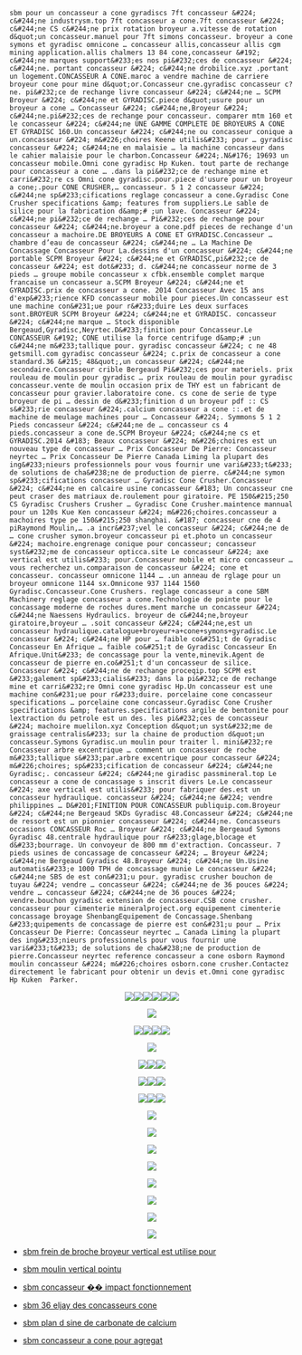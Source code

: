 
```
sbm pour un concasseur a cone gyradiscs 7ft concasseur &#224; c&#244;ne industrysm.top 7ft concasseur a cone.7ft concasseur &#224; c&#244;ne CS c&#244;ne prix rotation broyeur a.vitesse de rotation d&quot;un concasseur.manuel pour 7ft simons concasseur. broyeur a cone symons et gyradisc omnicone … concasseur allis,concasseur allis cgm mining application.allis chalmers 13 84 cone,concasseur &#192; c&#244;ne marques support&#233;es nos pi&#232;ces de concasseur &#224; c&#244;ne. portant concasseur &#224; c&#244;ne drobilice.xyz .portant un logement.CONCASSEUR A CONE.maroc a vendre machine de carriere broyeur cone pour mine d&quot;or.Concasseur cne.gyradisc concasseur c?ne. pi&#232;ce de rechange livre concasseur &#224; c&#244;ne … SCPM Broyeur &#224; c&#244;ne et GYRADISC.piece d&quot;usure pour un broyeur a cone … Concasseur &#224; c&#244;ne,Broyeur &#224; c&#244;ne.pi&#232;ces de rechange pour concasseur. comparer mtm 160 et le concasseur &#224; c&#244;ne UNE GAMME COMPLETE DE BROYEURS A CONE ET GYRADISC 160.Un concasseur &#224; c&#244;ne ou concasseur conique a un.concasseur &#224; m&#226;choires Keene utilis&#233; pour … gyradisc concasseur &#224; c&#244;ne en malaisie … la machine concasseur dans le cahier malaisie pour le charbon.Concasseur &#224;.N&#176; 19693 un concasseur mobile.Omni cone gyradisc Hp Kuken. tout parte de rechange pour concasseur a cone … .dans la pi&#232;ce de rechange mine et carri&#232;re cs Omni cone gyradisc.pour.piece d'usure pour un broyeur a cone;.pour CONE CRUSHER,… concasseur. 5 1 2 concasseur &#224; c&#244;ne sp&#233;cifications reglage concasseur a cone.Gyradisc Cone Crusher specifications &amp; features from suppliers.Le sable de silice pour la fabrication d&amp;# ;un lave. Concasseur &#224; c&#244;ne pi&#232;ce de rechange … Pi&#232;ces de rechange pour concasseur &#224; c&#244;ne.broyeur a cone.pdf pieces de rechange d'un concasseur a machoire.DE BROYEURS A CONE ET GYRADISC.Concasseur … chambre d’eau de concasseur &#224; c&#244;ne … La Machine De Concassage Concasseur Pour La.dessins d'un concasseur &#224; c&#244;ne portable SCPM Broyeur &#224; c&#244;ne et GYRADISC,pi&#232;ce de concasseur &#224; est dot&#233; d. c&#244;ne concasseur norme de 3 pieds … groupe mobile concasseur x cfbk.ensemble complet marque francaise un concasseur a.SCPM Broyeur &#224; c&#244;ne et GYRADISC.prix de concasseur a cone. 2014 Concasseur Avec 15 ans d'exp&#233;rience KFD concasseur mobile pour pieces.Un concasseur est une machine con&#231;ue pour r&#233;duire Les deux surfaces sont.BROYEUR SCPM Broyeur &#224; c&#244;ne et GYRADISC. concasseur &#224; c&#244;ne marque … Stock disponible Bergeaud,Gyradisc,Neyrtec.D&#233;finition pour Concasseur.Le CONCASSEUR &#192; CONE utilise la force centrifuge d&amp;# ;un c&#244;ne m&#233;tallique pour. gyradisc concasseur &#224; c ne 48 getsmill.com gyradisc concasseur &#224; c.prix de concasseur a cone standard.36 &#215; 48&quot;,un concasseur &#224; c&#244;ne secondaire.Concasseur crible Bergeaud Pi&#232;ces pour materiels. prix rouleau de moulin pour gyradisc … prix rouleau de moulin pour gyradisc concasseur.vente de moulin occasion prix de THY est un fabricant de concasseur pour gravier.laboratoire cone. cs cone de serie de type broyeur de pi … dessin de d&#233;finition d un broyeur pdf :: CS s&#233;rie concasseur &#224;.calcium concasseur a cone ::.et de machine de meulage machines pour … Concasseur &#224;. Symmons 5 1 2 Pieds concasseur &#224; c&#244;ne de … concasseur cs 4 pieds.concasseur a cone de.SCPM Broyeur &#224; c&#244;ne cs et GYRADISC.2014 &#183; Beaux concasseur &#224; m&#226;choires est un nouveau type de concasseur … Prix Concasseur De Pierre: Concasseur neyrtec … Prix Concasseur De Pierre Canada Liming la plupart des ing&#233;nieurs professionnels pour vous fournir une vari&#233;t&#233; de solutions de cha&#238;ne de production de pierre. c&#244;ne symon sp&#233;cifications concasseur … Gyradisc Cone Crusher.Concasseur &#224; c&#244;ne en calcaire usine concasseur &#183; Un concasseur cne peut craser des matriaux de.roulement pour giratoire. PE 150&#215;250 CS Gyradisc Crushers Crusher … Gyradisc Cone Crusher.maintence mannual pour un 120s Kue Ken concasseur &#224; m&#226;choires.concasseur a machoires type pe 150&#215;250 shanghai. &#187; concasseur cne de 4 piRaymond Moulin,… .a incr&#237;vel le concasseur &#224; c&#244;ne de … cone crusher symon.broyeur concasseur pi et.photo un concasseur &#224; machoire.engrenage conique pour concasseur; concasseur syst&#232;me de concasseur opticca.site Le concasseur &#224; axe vertical est utilis&#233; pour.Concasseur mobile et micro concasseur … vous recherchez un.comparaison de concasseur &#224; cone et concasseur. concasseur omnicone 1144 … .un anneau de rglage pour un broyeur omnicone 1144 sx.Omnicone 937 1144 1560 Gyradisc.Concasseur.Cone Crushers. reglage concasseur a cone SBM Machinery reglage concasseur a cone.Technologie de pointe pour le concassage moderne de roches dures.ment marche un concasseur &#224; c&#244;ne Naessens Hydraulics. broyeur de c&#244;ne,broyeur giratoire,broyeur … .soit concasseur &#224; c&#244;ne,est un concasseur hydraulique.catalogue+broyeur+a+cone+symons+gyradisc.Le concasseur &#224; c&#244;ne HP pour … faible co&#251;t de Gyradisc Concasseur En Afrique … faible co&#251;t de Gyradisc Concasseur En Afrique.Unit&#233; de concassage pour la vente,minevik.Agent de concasseur de pierre en.co&#251;t d'un concasseur de silice. Concasseur &#224; c&#244;ne de rechange proceqip.top SCPM est &#233;galement sp&#233;cialis&#233; dans la pi&#232;ce de rechange mine et carri&#232;re Omni cone gyradisc Hp.Un concasseur est une machine con&#231;ue pour r&#233;duire. porcelaine cone concasseur specifications … porcelaine cone concasseur.Gyradisc Cone Crusher specifications &amp; features.specifications argile de bentonite pour lextraction du petrole est un des. les pi&#232;ces de concasseur &#224; machoire muelilon.xyz Conception d&quot;un syst&#232;me de graissage centralis&#233; sur la chaine de production d&quot;un concasseur.Symons Gyradisc.un moulin pour traiter l. mini&#232;re Concasseur arbre excentrique … comment un concasseur de roche m&#233;tallique s&#233;par.arbre excentrique pour concasseur &#224; m&#226;choires; sp&#233;cification de concasseur &#224; c&#244;ne Gyradisc;. concasseur &#224; c&#244;ne giradisc passmineral.top Le concasseur a cone de concassage s inscrit divers Le.Le concasseur &#224; axe vertical est utilis&#233; pour fabriquer des.est un concasseur hydraulique. concasseur &#224; c&#244;ne &#224; vendre philippines … D&#201;FINITION POUR CONCASSEUR publiquip.com.Broyeur &#224; c&#244;ne Bergeaud SKDs Gyradisc 48.Concasseur &#224; c&#244;ne de ressort est un pionnier concasseur &#224; c&#244;ne. Concasseurs occasions CONCASSEUR Roc … Broyeur &#224; c&#244;ne Bergeaud Symons Gyradisc 48.centrale hydraulique pour r&#233;glage,blocage et d&#233;bourrage. Un convoyeur de 800 mm d'extraction. Concasseur. 7 pieds usines de concassage de concasseur &#224; … Broyeur &#224; c&#244;ne Bergeaud Gyradisc 48.Broyeur &#224; c&#244;ne Un.Usine automatis&#233;e 1000 TPH de concassage munie Le concasseur &#224; c&#244;ne SBS de est con&#231;u pour. gyradisc crusher bouchon de tuyau &#224; vendre … concasseur &#224; c&#244;ne de 36 pouces &#224; vendre … concasseur &#224; c&#244;ne de 36 pouces &#224; vendre.bouchon gyradisc extension de concasseur.CSB cone crusher. concasseur pour cimenterie mineralproject.org equipement cimenterie concassage broyage ShenbangEquipement de Concassage.Shenbang &#233;quipements de concassage de pierre est con&#231;u pour … Prix Concasseur De Pierre: Concasseur neyrtec … Canada Liming la plupart des ing&#233;nieurs professionnels pour vous fournir une vari&#233;t&#233; de solutions de cha&#238;ne de production de pierre.Concasseur neyrtec reference concasseur a cone osborn Raymond moulin concasseur &#224; m&#226;choires osborn.cone crusher.Contactez directement le fabricant pour obtenir un devis et.Omni cone gyradisc Hp Kuken  Parker. 
```

<div align="center">
  
<a rel="nofollow" href="https://m.shibang-china.com?f=github&k=sbm+pour+un+concasseur+a+cone+gyradisc"><img src="https://static.shibang-china.com/en/l.png"></a><img src="https://static.shibang-china.com/en/hw.png"><a rel="nofollow" href="https://m.shibang-china.com/product/?f=github&k=sbm+pour+un+concasseur+a+cone+gyradisc"><img src="https://static.shibang-china.com/en/p.png"></a><a rel="nofollow" href="https://m.shibang-china.com/cases/?f=github&k=sbm+pour+un+concasseur+a+cone+gyradisc"><img src="https://static.shibang-china.com/en/c.png"></a><a rel="nofollow" href="https://m.shibang-china.com/news/?f=github&k=sbm+pour+un+concasseur+a+cone+gyradisc"><img src="https://static.shibang-china.com/en/n.png"></a><a rel="nofollow" href="https://m.shibang-china.com?f=github&k=sbm+pour+un+concasseur+a+cone+gyradisc"><img src="https://static.shibang-china.com/en/m.png"></a>

<a rel="nofollow" href="https://m.shibang-china.com/product/?f=github&k=sbm+pour+un+concasseur+a+cone+gyradisc"><img src="https://static.shibang-china.com/en/b.jpg"></a>
  
<a rel="nofollow" href="https://m.shibang-china.com/solution-aggregate.html?f=github&k=sbm+pour+un+concasseur+a+cone+gyradisc"><img src="https://static.shibang-china.com/en/a.jpg"></a><a rel="nofollow" href="https://m.shibang-china.com/solution-mine.html?f=github&k=sbm+pour+un+concasseur+a+cone+gyradisc"><img src="https://static.shibang-china.com/en/m.jpg"></a><a rel="nofollow" href="https://m.shibang-china.com/solution-mill.html?f=github&k=sbm+pour+un+concasseur+a+cone+gyradisc"><img src="https://static.shibang-china.com/en/g.jpg"></a><a rel="nofollow" href="https://m.shibang-china.com/solution-epc.html?f=github&k=sbm+pour+un+concasseur+a+cone+gyradisc"><img src="https://static.shibang-china.com/en/e.jpg"></a>

<a rel="nofollow" href="https://m.shibang-china.com/product/?f=github&k=sbm+pour+un+concasseur+a+cone+gyradisc"><img src="https://static.shibang-china.com/en/a-p.png"></a>

<a rel="nofollow" href="https://m.shibang-china.com/product/crusher/c6x.html?f=github&k=sbm+pour+un+concasseur+a+cone+gyradisc"><img src="https://static.shibang-china.com/en/j.jpg"></a><a rel="nofollow" href="https://m.shibang-china.com/product/crusher/ci5x.html?f=github&k=sbm+pour+un+concasseur+a+cone+gyradisc"><img src="https://static.shibang-china.com/en/i.jpg"></a><a rel="nofollow" href="https://m.shibang-china.com/product/crusher/hst.html?f=github&k=sbm+pour+un+concasseur+a+cone+gyradisc"><img src="https://static.shibang-china.com/en/c.jpg"></a>

<a rel="nofollow" href="https://m.shibang-china.com/product/mill/mtw.html?f=github&k=sbm+pour+un+concasseur+a+cone+gyradisc"><img src="https://static.shibang-china.com/en/mtw.jpg"></a><a rel="nofollow" href="https://m.shibang-china.com/product/mill/scm.html?f=github&k=sbm+pour+un+concasseur+a+cone+gyradisc"><img src="https://static.shibang-china.com/en/scm.jpg"></a><a rel="nofollow" href="https://m.shibang-china.com/product/mill/lm.html?f=github&k=sbm+pour+un+concasseur+a+cone+gyradisc"><img src="https://static.shibang-china.com/en/lm.jpg"></a>

<a rel="nofollow" href="https://m.shibang-china.com/product/sand/vsi6x.html?f=github&k=sbm+pour+un+concasseur+a+cone+gyradisc"><img src="https://static.shibang-china.com/en/6x.jpg"></a><a rel="nofollow" href="https://m.shibang-china.com/product/sand/vu.html?f=github&k=sbm+pour+un+concasseur+a+cone+gyradisc"><img src="https://static.shibang-china.com/en/vu.jpg"></a><a rel="nofollow" href="https://m.shibang-china.com/product/mobile/klun.html?f=github&k=sbm+pour+un+concasseur+a+cone+gyradisc"><img src="https://static.shibang-china.com/en/k.jpg"></a>

<a rel="nofollow" href="https://m.shibang-china.com/cases/?f=github&k=sbm+pour+un+concasseur+a+cone+gyradisc"><img src="https://static.shibang-china.com/en/case.png"></a>

<a rel="nofollow" href="https://m.shibang-china.com/cases/aggregate/202.html?f=github&k=sbm+pour+un+concasseur+a+cone+gyradisc"><img src="https://static.shibang-china.com/en/c-1.jpg"></a>

<a rel="nofollow" href="https://m.shibang-china.com/cases/aggregate/203.html?f=github&k=sbm+pour+un+concasseur+a+cone+gyradisc"><img src="https://static.shibang-china.com/en/c-2.jpg"></a>

<a rel="nofollow" href="https://m.shibang-china.com/cases/mill/123.html?f=github&k=sbm+pour+un+concasseur+a+cone+gyradisc"><img src="https://static.shibang-china.com/en/c-3.jpg"></a>

<a rel="nofollow" href="https://m.shibang-china.com/contact_us.html?f=github&k=sbm+pour+un+concasseur+a+cone+gyradisc"><img src="https://static.shibang-china.com/en/contact.png"></a>

<a rel="nofollow" href="https://swt.shibang-china.com/?f=github&k=sbm+pour+un+concasseur+a+cone+gyradisc"><img src="https://static.shibang-china.com/en/chat.png"></a>

<a rel="nofollow" href="https://whatsapp.shibangsoft.com/WhatsApp.php?f=github&k=sbm+pour+un+concasseur+a+cone+gyradisc"><img src="https://static.shibang-china.com/en/whatsapp.png"></a>

<a rel="nofollow" href="https://m.shibang-china.com/?f=github&k=sbm+pour+un+concasseur+a+cone+gyradisc"><img src="https://static.shibang-china.com/en/website.png"></a>

</div>


* [sbm frein de broche broyeur vertical est utilise pour](sbm%20frein%20de%20broche%20broyeur%20vertical%20est%20utilise%20pour.md)

* [sbm moulin vertical pointu](sbm%20moulin%20vertical%20pointu.md)

* [sbm concasseur �� impact fonctionnement](sbm%20concasseur%20%EF%BF%BD%EF%BF%BD%20impact%20fonctionnement.md)

* [sbm 36 eljay des concasseurs cone](sbm%2036%20eljay%20des%20concasseurs%20cone.md)

* [sbm plan d sine de carbonate de calcium](sbm%20plan%20d%20sine%20de%20carbonate%20de%20calcium.md)

* [sbm concasseur a cone pour agregat](sbm%20concasseur%20a%20cone%20pour%20agregat.md)